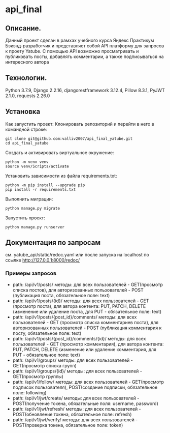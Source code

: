 # api_final
## Описание.
Данный проект сделан в рамхах учебного курса Яндекс Практикум Бэкэнд-разработчик и представляет собой API платформу для запросов к проету Yatube. C помощью API возможно просматривать и публиковать посты, добавлять комментарии, а также подписываться на интересного автора

## Технологии.
Python 3.7.9,
Django 2.2.16,
djangorestframework 3.12.4,
Pillow 8.3.1,
PyJWT 2.1.0,
requests 2.26.0

## Установка
Как запустить проект:
Клонировать репозиторий и перейти в него в командной строке:

```
git clone git@github.com:valliv2007/api_final_yatube.git
cd api_final_yatube
```
Cоздать и активировать виртуальное окружение:
```
python -m venv venv
source venv/Scripts/activate
```
Установить зависимости из файла requirements.txt:
```
python -m pip install --upgrade pip
pip install -r requirements.txt
```
Выполнить миграции:
```
python manage.py migrate
```
Запустить проект:
```
python manage.py runserver
```
## Документация по запросам
см. yatube_api/static/redoc.yaml  или после запуска на localhost по ссылке http://127.0.0.1:8000/redoc/
### Примеры запросов
- path: /api/v1/posts/   методы: для всех пользователей - GET(просмотр списка постов), для авторизованных пользователей - POST (публикация поста, обязательное поле: text)
- path: /api/v1/posts/{id}/ методы: для всех пользователей - GET (просмотр поста), для автора контента: PUT, PATCH, DELETE (изменение или удаление поста, для PUT - обязательное поле: text)
- path: /api/v1/posts/{post_id}/comments/ методы: для всех пользователей - GET (просмотр списка комментариев поста), для авторизованных пользователей - POST (публикация комментария к посту, обязательное поле: text) 
- path: /api/v1/posts/{post_id}/comments/{id}/ методы: для всех пользователей - GET (просмотр комментария), для автора контента: PUT, PATCH, DELETE (изменение или удаление комментария, для PUT - обязательное поле: text)
- path: /api/v1/groups/ методы: для всех пользователей - GET(просмотр списка групп)
- path: /api/v1/groups/{id}/ методы: для всех пользователей - GET(просмотр группы)
- path: /api/v1/follow/   методы: для всех пользователей - GET(просмотр подписок пользователя), POST(создание подписки, обязательное поле: following)
- path: /api/v1/jwt/create/ методы: для всех пользователей - POST(получение  токена, обязательные поля: username, password)
- path: /api/v1/jwt/refresh/ методы: для всех пользователей - POST(обновление токена, обязательное поле: refresh)
- path: /api/v1/jwt/verify/ методы: для всех пользователей - POST(проверка токена, обязательное поле: token)
